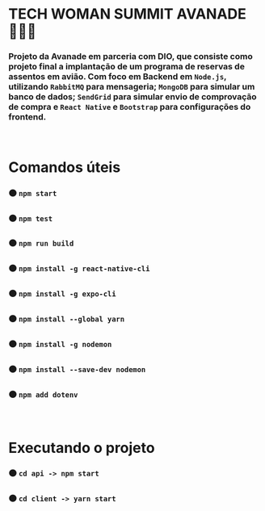# TECH WOMAN SUMMIT AVANADE 👩🏽‍🦱

### Projeto da Avanade em parceria com DIO, que consiste como projeto final a implantação de um programa de reservas de assentos em avião. Com foco em Backend em `Node.js`, utilizando `RabbitMQ` para mensageria; `MongoDB` para simular um banco de dados; `SendGrid` para simular envio de comprovação de compra e `React Native` e `Bootstrap` para configurações do frontend.

<br>

# Comandos úteis
### 🟠 `npm start`
### 🟠 `npm test`
### 🟠 `npm run build`
### 🟠 `npm install -g react-native-cli`
### 🟠 `npm install -g expo-cli`
### 🟠 `npm install --global yarn`
### 🟠 `npm install -g nodemon`
### 🟠 `npm install --save-dev nodemon`
### 🟠 `npm add dotenv`
<br>

# Executando o projeto
### 🟠 `cd api -> npm start`
### 🟠 `cd client -> yarn start`

<br>

